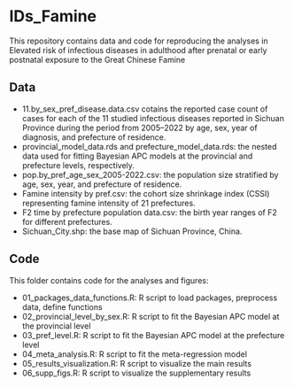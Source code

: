 # IDs_Famine

This repository contains data and code for reproducing the analyses in Elevated risk of infectious diseases in adulthood after prenatal or early postnatal exposure to the Great Chinese Famine

## Data

- 11.by_sex_pref_disease.data.csv cotains the reported case count of cases for each of the 11 studied infectious diseases reported in Sichuan Province during the period from 2005–2022 by age, sex, year of diagnosis, and prefecture of residence.
- provincial_model_data.rds and prefecture_model_data.rds: the nested data used for fitting Bayesian APC models at the provincial and prefecture levels, respectively.
- pop.by_pref_age_sex_2005-2022.csv: the population size stratified by age, sex, year, and prefecture of residence.
- Famine intensity by pref.csv: the cohort size shrinkage index (CSSI) representing famine intensity of 21 prefectures. 
- F2 time by prefecture population data.csv: the  birth year ranges of F2 for different prefectures.
- Sichuan_City.shp: the base map of Sichuan Province, China.


## Code

This folder contains code for the analyses and figures:

- 01_packages_data_functions.R: R script to load packages, preprocess data, define functions
- 02_provincial_level_by_sex.R: R script to fit the Bayesian APC model at the provincial level 
- 03_pref_level.R: R script to fit the Bayesian APC model at the prefecture level
- 04_meta_analysis.R: R script to fit the meta-regression model
- 05_results_visualization.R: R script to visualize the main results
- 06_supp_figs.R: R script to visualize the supplementary results
  

